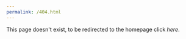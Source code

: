 ```yaml
---
permalink: /404.html
---
```


This page doesn't exist, to be redirected to the homepage click _here_.
